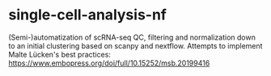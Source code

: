 # single-cell-analysis-nf

(Semi-)automatization of scRNA-seq QC, filtering and normalization down to an initial clustering
based on scanpy and nextflow. 
Attempts to implement Malte Lücken's best practices: https://www.embopress.org/doi/full/10.15252/msb.20199416